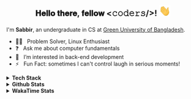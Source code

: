 ## <p align="center"> 𝐇𝐞𝐥𝐥𝐨 𝐭𝐡𝐞𝐫𝐞, 𝐟𝐞𝐥𝐥𝐨𝐰 <𝚌𝚘𝚍𝚎𝚛𝚜/>! <img src="https://raw.githubusercontent.com/shmVirus/shmVirus/main/assets/hello.gif" width="30px"></p>

I'm **Sabbir**, an undergraduate in CS at [Green University of Bangladesh](https://green.edu.bd).
- :man_technologist: &nbsp; Problem Solver, Linux Enthusiast
- :question: &nbsp; Ask me about computer fundamentals
- :eyes: &nbsp; I’m interested in back-end development
- :zap: &nbsp; Fun Fact: sometimes I can't control laugh in serious moments!

<details>
  <summary><b>Tech Stack</b></summary>
  <details>
    <summary>Languages</summary>
    <a href="https://github.com/search?l=C&q=user%3AshmVirus&type=code"><img alt="C" src="https://custom-icon-badges.demolab.com/badge/C-03599C.svg?logo=c-in-hexagon&logoColor=white"></a>
    <a href="https://github.com/search?l=C++&q=user%3AshmVirus&type=code"><img alt="C++" src="https://custom-icon-badges.demolab.com/badge/C++-9C033A.svg?logo=cpp2&logoColor=white"></a>
    <a href="https://github.com/search?l=Java&q=user%3AshmVirus&type=code"><img alt="Java" src="https://custom-icon-badges.demolab.com/badge/Java-007396.svg?logo=java&logoColor=white"></a>
    <a href="https://github.com/search?l=Assembly&q=user%3AshmVirus&type=code"><img alt="8086 Assembly" src="https://custom-icon-badges.demolab.com/badge/Assembly-525252.svg?logo=asm-hex&logoColor=white"></a>
    <a href="https://github.com/search?l=Bash&q=user%3AshmVirus&type=code"><img alt="Bash" src="https://img.shields.io/badge/Bash-121011.svg?logo=gnu-bash&logoColor=white"></a>
    <a href="https://github.com/search?l=Python&q=user%3AshmVirus&type=code"><img alt="Python" src="https://img.shields.io/badge/Python-14354C.svg?logo=python&logoColor=white"></a>
    <a href="https://github.com/search?l=SQL&q=user%3AshmVirus&type=code"><img alt="SQL" src="https://custom-icon-badges.demolab.com/badge/SQL-025E8C.svg?logo=database&logoColor=white"></a>
    <a href="https://github.com/search?l=JavaScript&q=user%3AshmVirus&type=code"><img alt="JavaScript" src="https://img.shields.io/badge/JavaScript-F7DF1E.svg?logo=javascript&logoColor=black"></a>
    <a href="https://github.com/search?l=HTML&q=user%3AshmVirus&type=code"><img alt="HTML" src="https://img.shields.io/badge/HTML-E34F26.svg?logo=html5&logoColor=white"></a>
    <a href="https://github.com/search?l=Markdown&q=user%3AshmVirus&type=code"><img alt="Markdown" src="https://img.shields.io/badge/Markdown-000000.svg?logo=markdown&logoColor=white"></a>
    <a href="https://github.com/search?l=LaTeX&q=user%3AshmVirus&type=code"><img alt="LaTeX" src="https://img.shields.io/badge/LaTeX-008080.svg?logo=LaTeX&logoColor=white"></a>
  </details>
</details>
<details>
  <summary><b>Github Stats</b></summary>
  <a href="https://github.com/shmVirus"><img alt="shmVirus/graph" width=100% src="https://github-profile-summary-cards.vercel.app/api/cards/profile-details?username=shmVirus&amp;count_private=true&amp;theme=github_dark&amp;hide_border=true"></a>
  <a href="https://github.com/shmVirus"><img alt="shmVirus/stats" width="100%" src="https://github-readme-stats.vercel.app/api?username=shmVirus&amp;count_private=true&amp;theme=github_dark&amp;hide_border=true&amp;title_color=2EB398&amp;show_icons=true&amp;layout=compact"></a>
  <a href="https://github.com/search?q=user:shmVirus&type=code"><img alt="shmVirus/languages" width="49.5%" src="https://github-readme-stats.vercel.app/api/top-langs?username=shmVirus&amp;count_private=true&amp;theme=github_dark&amp;hide_border=true&amp;title_color=2EB398&amp;show_icons=true&amp;layout=compact"></a>
  <a href="https://github.com/search?q=author:shmVirus&type=commits"><img alt="shmVirus/streak" width="49.5%" src="https://github-readme-streak-stats.herokuapp.com?user=shmVirus&amp;theme=github-dark&amp;hide_border=true&amp;stroke=718F97&amp;ring=2EB398&amp;fire=2EB398&amp;currStreakNum=C6CDCB&amp;sideNums=C6CDCB&amp;currStreakLabel=2EB398&amp;sideLabels=C6CDCB&amp;dates=C6CDCB"></a>
</details>
<details>
  <summary><b>WakaTime Stats</b></summary>
  <details>
    <summary>WakaGraphs</summary>
    <p align="center">
      <a href="https://wakatime.com/@shmVirus"> <img alt="waka/coding" align="center" width="400" height="300" src="https://wakatime.com/share/@shmVirus/c05f3e90-003d-4821-a573-5f387fe1954a.svg" /></a>
      <a href="https://wakatime.com/@shmVirus"> <img alt="waka/languages" align="center" width="400" height="300" src="https://wakatime.com/share/@shmVirus/202515c2-e4b0-4a74-84aa-0a18df3ab1d1.svg" /></a>
    </p>
    <p align="center">
      <a href="https://wakatime.com/@shmVirus"> <img alt="waka/editors" align="center" width="400" height="300" src="https://wakatime.com/share/@shmVirus/c2572c82-cd4e-4d48-af7b-4ce0cb752fe5.svg" /></a>
      <a href="https://wakatime.com/@shmVirus"> <img alt="waka/os" align="center" width="400" height="300" src="https://wakatime.com/share/@shmVirus/4f0edd2c-7a2d-4afe-8ac6-fa54c8f60eb2.svg" /></a>
    </p>
  </details>

<!--START_SECTION:waka-->
![Lines of code](https://img.shields.io/badge/From%20Hello%20World%20I%27ve%20Written-125.6%20thousand%20lines%20of%20code-blue)

**I'm a Night 🦉** 

```text
🌞 Morning                61 commits          ███░░░░░░░░░░░░░░░░░░░░░░   11.25 % 
🌆 Daytime                73 commits          ███░░░░░░░░░░░░░░░░░░░░░░   13.47 % 
🌃 Evening                403 commits         ███████████████████░░░░░░   74.35 % 
🌙 Night                  5 commits           ░░░░░░░░░░░░░░░░░░░░░░░░░   00.92 % 
```
📅 **I'm Most Productive on Monday** 

```text
Monday                   93 commits          ████░░░░░░░░░░░░░░░░░░░░░   17.16 % 
Tuesday                  74 commits          ███░░░░░░░░░░░░░░░░░░░░░░   13.65 % 
Wednesday                66 commits          ███░░░░░░░░░░░░░░░░░░░░░░   12.18 % 
Thursday                 76 commits          ████░░░░░░░░░░░░░░░░░░░░░   14.02 % 
Friday                   72 commits          ███░░░░░░░░░░░░░░░░░░░░░░   13.28 % 
Saturday                 78 commits          ████░░░░░░░░░░░░░░░░░░░░░   14.39 % 
Sunday                   83 commits          ████░░░░░░░░░░░░░░░░░░░░░   15.31 % 
```


📊 **This Week I Spent My Time On** 

```text
💬 Programming Languages: 
No Activity Tracked This Week

🔥 Editors: 
No Activity Tracked This Week

🐱‍💻 Projects: 
No Activity Tracked This Week

💻 Operating System: 
No Activity Tracked This Week
```

**I Mostly Code in Java** 

```text
Java                     2 repos             ███████░░░░░░░░░░░░░░░░░░   28.57 % 
Shell                    1 repo              ████░░░░░░░░░░░░░░░░░░░░░   14.29 % 
Dart                     1 repo              ████░░░░░░░░░░░░░░░░░░░░░   14.29 % 
JavaScript               1 repo              ████░░░░░░░░░░░░░░░░░░░░░   14.29 % 
Vim Script               1 repo              ████░░░░░░░░░░░░░░░░░░░░░   14.29 % 
```




 Last Updated on 2025-03-11 @08:00:58 UTC
<!--END_SECTION:waka-->
</details>
